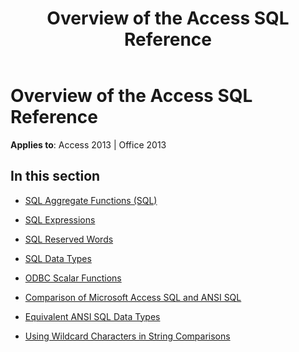﻿---
title: Overview of the Access SQL Reference
TOCTitle: Overview of the Access SQL Reference
ms:assetid: cbe45ec3-0f13-43cb-b18a-90481d89078f
ms:mtpsurl: https://msdn.microsoft.com/library/Dn161402(v=office.15)
ms:contentKeyID: 52074368
ms.date: 09/18/2015
mtps_version: v=office.15
---

# Overview of the Access SQL Reference


**Applies to**: Access 2013 | Office 2013

## In this section

  - [SQL Aggregate Functions (SQL)](sql-aggregate-functions-sql.md)

  - [SQL Expressions](sql-expressions.md)

  - [SQL Reserved Words](sql-reserved-words.md)

  - [SQL Data Types](sql-data-types.md)

  - [ODBC Scalar Functions](odbc-scalar-functions.md)

  - [Comparison of Microsoft Access SQL and ANSI SQL](comparison-of-microsoft-access-sql-and-ansi-sql.md)

  - [Equivalent ANSI SQL Data Types](equivalent-ansi-sql-data-types.md)

  - [Using Wildcard Characters in String Comparisons](using-wildcard-characters-in-string-comparisons.md)

